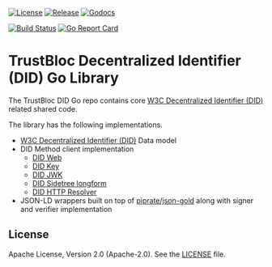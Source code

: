 [![License](https://img.shields.io/badge/License-Apache%202.0-blue.svg)](https://raw.githubusercontent.com/trustbloc/did-go/main/LICENSE)
[![Release](https://img.shields.io/github/release/trustbloc/did-go.svg?style=flat-square)](https://github.com/trustbloc/did-go/releases/latest)
[![Godocs](https://img.shields.io/badge/godoc-reference-blue.svg)](https://godoc.org/github.com/trustbloc/did-go)

[![Build Status](https://github.com/trustbloc/did-go/actions/workflows/build.yml/badge.svg?branch=main)](https://github.com/trustbloc/did-go/actions/workflows/build.yml)
[![Go Report Card](https://goreportcard.com/badge/github.com/trustbloc/did-go)](https://goreportcard.com/report/github.com/trustbloc/did-go)


# TrustBloc Decentralized Identifier (DID) Go Library

The TrustBloc DID Go repo contains core [W3C Decentralized Identifier (DID)](https://www.w3.org/TR/did-core/) related shared code.

The library has the following implementations.
- [W3C Decentralized Identifier (DID)](https://www.w3.org/TR/did-core/) Data model
- DID Method client implementation
  - [DID Web](https://w3c-ccg.github.io/did-method-web/)
  - [DID Key](https://w3c-ccg.github.io/did-method-key/)
  - [DID JWK](https://github.com/quartzjer/did-jwk/blob/main/spec.md)
  - [DID Sidetree longform](https://identity.foundation/sidetree/spec/)
  - [DID HTTP Resolver](https://w3c-ccg.github.io/did-resolution/)
- JSON-LD wrappers built on top of [piprate/json-gold](https://github.com/piprate/json-gold) along with signer and verifier implementation


## License
Apache License, Version 2.0 (Apache-2.0). See the [LICENSE](LICENSE) file.

